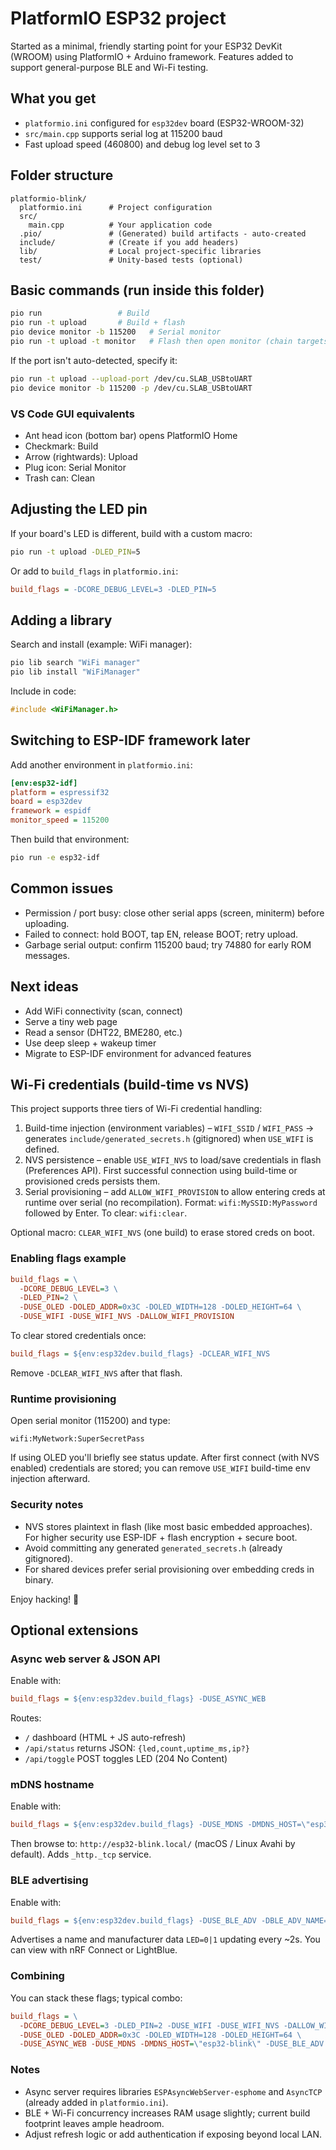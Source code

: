 # PlatformIO ESP32 project

Started as a minimal, friendly starting point for your ESP32 DevKit (WROOM) using PlatformIO + Arduino framework.
Features added to support general-purpose BLE and Wi-Fi testing.

## What you get

- `platformio.ini` configured for `esp32dev` board (ESP32-WROOM-32)
- `src/main.cpp` supports serial log at 115200 baud
- Fast upload speed (460800) and debug log level set to 3

## Folder structure

```text
platformio-blink/
  platformio.ini      # Project configuration
  src/
    main.cpp          # Your application code
  .pio/               # (Generated) build artifacts - auto-created
  include/            # (Create if you add headers)
  lib/                # Local project-specific libraries
  test/               # Unity-based tests (optional)
```

## Basic commands (run inside this folder)

```bash
pio run                 # Build
pio run -t upload       # Build + flash
pio device monitor -b 115200   # Serial monitor
pio run -t upload -t monitor   # Flash then open monitor (chain targets)
```

If the port isn't auto-detected, specify it:

```bash
pio run -t upload --upload-port /dev/cu.SLAB_USBtoUART
pio device monitor -b 115200 -p /dev/cu.SLAB_USBtoUART
```

### VS Code GUI equivalents

- Ant head icon (bottom bar) opens PlatformIO Home
- Checkmark: Build
- Arrow (rightwards): Upload
- Plug icon: Serial Monitor
- Trash can: Clean

## Adjusting the LED pin

If your board's LED is different, build with a custom macro:

```bash
pio run -t upload -DLED_PIN=5
```

Or add to `build_flags` in `platformio.ini`:

```ini
build_flags = -DCORE_DEBUG_LEVEL=3 -DLED_PIN=5
```

## Adding a library

Search and install (example: WiFi manager):

```bash
pio lib search "WiFi manager"
pio lib install "WiFiManager"
```

Include in code:

```cpp
#include <WiFiManager.h>
```

## Switching to ESP-IDF framework later

Add another environment in `platformio.ini`:

```ini
[env:esp32-idf]
platform = espressif32
board = esp32dev
framework = espidf
monitor_speed = 115200
```

Then build that environment:

```bash
pio run -e esp32-idf
```

## Common issues

- Permission / port busy: close other serial apps (screen, miniterm) before uploading.
- Failed to connect: hold BOOT, tap EN, release BOOT; retry upload.
- Garbage serial output: confirm 115200 baud; try 74880 for early ROM messages.

## Next ideas

- Add WiFi connectivity (scan, connect)
- Serve a tiny web page
- Read a sensor (DHT22, BME280, etc.)
- Use deep sleep + wakeup timer
- Migrate to ESP-IDF environment for advanced features

## Wi-Fi credentials (build-time vs NVS)

This project supports three tiers of Wi-Fi credential handling:

1. Build-time injection (environment variables) – `WIFI_SSID` / `WIFI_PASS` -> generates `include/generated_secrets.h` (gitignored) when `USE_WIFI` is defined.
2. NVS persistence – enable `USE_WIFI_NVS` to load/save credentials in flash (Preferences API). First successful connection using build-time or provisioned creds persists them.
3. Serial provisioning – add `ALLOW_WIFI_PROVISION` to allow entering creds at runtime over serial (no recompilation). Format: `wifi:MySSID:MyPassword` followed by Enter. To clear: `wifi:clear`.

Optional macro: `CLEAR_WIFI_NVS` (one build) to erase stored creds on boot.

### Enabling flags example

```ini
build_flags = \
  -DCORE_DEBUG_LEVEL=3 \
  -DLED_PIN=2 \
  -DUSE_OLED -DOLED_ADDR=0x3C -DOLED_WIDTH=128 -DOLED_HEIGHT=64 \
  -DUSE_WIFI -DUSE_WIFI_NVS -DALLOW_WIFI_PROVISION
```

To clear stored credentials once:

```ini
build_flags = ${env:esp32dev.build_flags} -DCLEAR_WIFI_NVS
```
Remove `-DCLEAR_WIFI_NVS` after that flash.

### Runtime provisioning

Open serial monitor (115200) and type:

```text
wifi:MyNetwork:SuperSecretPass
```
If using OLED you'll briefly see status update. After first connect (with NVS enabled) credentials are stored; you can remove `USE_WIFI` build-time env injection afterward.

### Security notes

- NVS stores plaintext in flash (like most basic embedded approaches). For higher security use ESP-IDF + flash encryption + secure boot.
- Avoid committing any generated `generated_secrets.h` (already gitignored).
- For shared devices prefer serial provisioning over embedding creds in binary.

Enjoy hacking! 🚀

## Optional extensions

### Async web server & JSON API

Enable with:

```ini
build_flags = ${env:esp32dev.build_flags} -DUSE_ASYNC_WEB
```

Routes:

- `/` dashboard (HTML + JS auto-refresh)
- `/api/status` returns JSON: `{led,count,uptime_ms,ip?}`
- `/api/toggle` POST toggles LED (204 No Content)

### mDNS hostname

Enable with:

```ini
build_flags = ${env:esp32dev.build_flags} -DUSE_MDNS -DMDNS_HOST=\"esp32-blink\"
```

Then browse to: `http://esp32-blink.local/` (macOS / Linux Avahi by default). Adds `_http._tcp` service.

### BLE advertising

Enable with:

```ini
build_flags = ${env:esp32dev.build_flags} -DUSE_BLE_ADV -DBLE_ADV_NAME=\"ESP32Blink\"
```

Advertises a name and manufacturer data `LED=0|1` updating every ~2s. You can view with nRF Connect or LightBlue.

### Combining

You can stack these flags; typical combo:

```ini
build_flags = \
  -DCORE_DEBUG_LEVEL=3 -DLED_PIN=2 -DUSE_WIFI -DUSE_WIFI_NVS -DALLOW_WIFI_PROVISION \
  -DUSE_OLED -DOLED_ADDR=0x3C -DOLED_WIDTH=128 -DOLED_HEIGHT=64 \
  -DUSE_ASYNC_WEB -DUSE_MDNS -DMDNS_HOST=\"esp32-blink\" -DUSE_BLE_ADV -DBLE_ADV_NAME=\"ESP32Blink\"
```

### Notes

- Async server requires libraries `ESPAsyncWebServer-esphome` and `AsyncTCP` (already added in `platformio.ini`).
- BLE + Wi-Fi concurrency increases RAM usage slightly; current build footprint leaves ample headroom.
- Adjust refresh logic or add authentication if exposing beyond local LAN.
